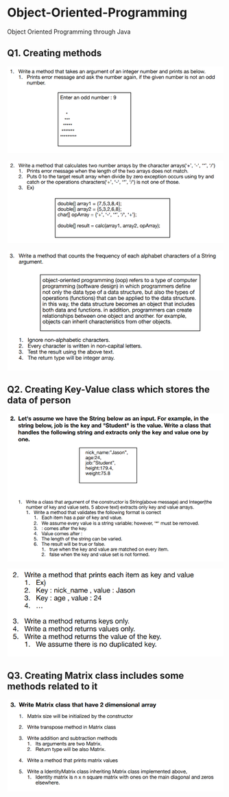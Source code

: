# Object-Oriented-Programming
Object Oriented Programming through Java

Q1. Creating methods
---------------------

![](1-1.png)

![](1-2.png)

![](1-3.png)


Q2. Creating Key-Value class which stores the data of person
-------------------------------------------------------------

![](2-1.png)

![](2-2.png)


Q3. Creating Matrix class includes some methods related to it
-------------------------------------------------------------

![](3.png)
